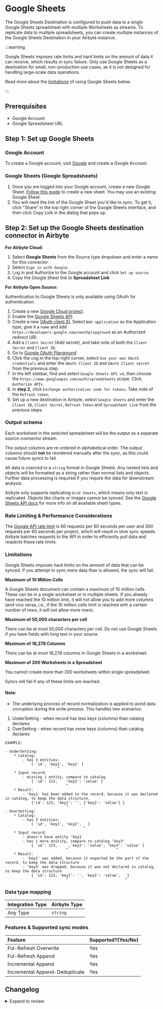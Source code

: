 # Google Sheets

The Google Sheets Destination is configured to push data to a single Google Sheets spreadsheet with multiple Worksheets as streams. To replicate data to multiple spreadsheets, you can create multiple instances of the Google Sheets Destination in your Airbyte instance.

:::warning

Google Sheets imposes rate limits and hard limits on the amount of data it can receive, which results in sync failure. Only use Google Sheets as a destination for small, non-production use cases, as it is not designed for handling large-scale data operations.

Read more about the [limitations](#limitations) of using Google Sheets below.

:::

## Prerequisites

- Google Account
- Google Spreadsheet URL

## Step 1: Set up Google Sheets

### Google Account

To create a Google account, visit [Google](https://support.google.com/accounts/answer/27441?hl=en) and create a Google Account.

### Google Sheets (Google Spreadsheets)

1. Once you are logged into your Google account, create a new Google Sheet. [Follow this guide](https://support.google.com/docs/answer/6000292?hl=en&co=GENIE.Platform%3DDesktop) to create a new sheet. You may use an existing Google Sheet.
2. You will need the link of the Google Sheet you'd like to sync. To get it, click "Share" in the top right corner of the Google Sheets interface, and then click Copy Link in the dialog that pops up.

## Step 2: Set up the Google Sheets destination connector in Airbyte

<!-- env:cloud -->

**For Airbyte Cloud:**

1. Select **Google Sheets** from the Source type dropdown and enter a name for this connector.
2. Select `Sign in with Google`.
3. Log in and Authorize to the Google account and click `Set up source`.
4. Copy the Google Sheet link to **Spreadsheet Link**
<!-- /env:cloud -->

<!-- env:oss -->

**For Airbyte Open Source:**

Authentication to Google Sheets is only available using OAuth for authentication.

1. Create a new [Google Cloud project](https://console.cloud.google.com/projectcreate).
2. Enable the [Google Sheets API](https://console.cloud.google.com/apis/library/sheets.googleapis.com).
3. Create a new [OAuth client ID](https://console.cloud.google.com/apis/credentials/oauthclient). Select `Web application` as the Application type, give it a `name` and add `https://developers.google.com/oauthplayground` as an Authorized redirect URI.
4. Add a `Client Secret` (Add secret), and take note of both the `Client Secret` and `Client ID`.
5. Go to [Google OAuth Playground](https://developers.google.com/oauthplayground/)
6. Click the cog in the top-right corner, select `Use your own OAuth credentials` and enter the `OAuth Client ID` and `OAuth Client secret` from the previous step.
7. In the left sidebar, find and select `Google Sheets API v4`, then choose the `https://www.googleapis.com/auth/spreadsheets` scope. Click `Authorize APIs`.
8. In **step 2**, click `Exchange authorization code for tokens`. Take note of the `Refresh token`.
9. Set up a new destination in Airbyte, select `Google Sheets` and enter the `Client ID`, `Client Secret`, `Refresh Token` and `Spreadsheet Link` from the previous steps.
<!-- /env:oss -->

### Output schema

Each worksheet in the selected spreadsheet will be the output as a separate source-connector stream.

The output columns are re-ordered in alphabetical order. The output columns should **not** be reordered manually after the sync, as this could cause future syncs to fail.

All data is coerced to a `string` format in Google Sheets.
Any nested lists and objects will be formatted as a string rather than normal lists and objects. Further data processing is required if you require the data for downstream analysis.

Airbyte only supports replicating `Grid Sheets`, which means only text is replicated. Objects like charts or images cannot be synced. See the [Google Sheets API docs](https://developers.google.com/sheets/api/reference/rest/v4/spreadsheets/sheets#SheetType) for more info on all available sheet types.

### Rate Limiting & Performance Considerations

The [Google API rate limit](https://developers.google.com/sheets/api/limits) is 60 requests per 60 seconds per user and 300 requests per 60 seconds per project, which will result in slow sync speeds. Airbyte batches requests to the API in order to efficiently pull data and respects these rate limits.

### <a name="limitations"></a>Limitations

Google Sheets imposes hard limits on the amount of data that can be synced. If you attempt to sync more data than is allowed, the sync will fail.

**Maximum of 10 Million Cells**

A Google Sheets document can contain a maximum of 10 million cells. These can be in a single worksheet or in multiple sheets.
If you already have reached the 10 million limit, it will not allow you to add more columns (and vice versa, i.e., if the 10 million cells limit is reached with a certain number of rows, it will not allow more rows).

**Maximum of 50,000 characters per cell**

There can be at most 50,000 characters per cell. Do not use Google Sheets if you have fields with long text in your source.

**Maximum of 18,278 Columns**

There can be at most 18,278 columns in Google Sheets in a worksheet.

**Maximum of 200 Worksheets in a Spreadsheet**

You cannot create more than 200 worksheets within single spreadsheet.

Syncs will fail if any of these limits are reached.

#### Note:

- The underlying process of record normalization is applied to avoid data corruption during the write process. This handles two scenarios:

1. UnderSetting - when record has less keys (columns) than catalog declares
2. OverSetting - when record has more keys (columns) than catalog declares

```
EXAMPLE:

- UnderSetting:
    * Catalog:
        - has 3 entities:
            [ 'id', 'key1', 'key2' ]
                        ^
    * Input record:
        - missing 1 entity, compare to catalog
            { 'id': 123,    'key2': 'value' }
                            ^
    * Result:
        - 'key1' has been added to the record, because it was declared in catalog, to keep the data structure.
            {'id': 123, 'key1': '', {'key2': 'value'} }
                            ^
- OverSetting:
    * Catalog:
        - has 3 entities:
            [ 'id', 'key1', 'key2',   ]
                                    ^
    * Input record:
        - doesn't have entity 'key1'
        - has 1 more enitity, compare to catalog 'key3'
            { 'id': 123,     ,'key2': 'value', 'key3': 'value' }
                            ^                      ^
    * Result:
        - 'key1' was added, because it expected be the part of the record, to keep the data structure
        - 'key3' was dropped, because it was not declared in catalog, to keep the data structure
            { 'id': 123, 'key1': '', 'key2': 'value',   }
                            ^                          ^
```

### Data type mapping

| Integration Type | Airbyte Type |
| :--------------- | :----------- |
| Any Type         | `string`     |

### Features & Supported sync modes

| Feature                        | Supported?\(Yes/No\) |
| :----------------------------- | :------------------- |
| Ful-Refresh Overwrite          | Yes                  |
| Ful-Refresh Append             | Yes                  |
| Incremental Append             | Yes                  |
| Incremental Append-Deduplicate | Yes                  |

## Changelog

<details>
  <summary>Expand to review</summary>

| Version | Date       | Pull Request                                             | Subject                                                    |
| ------- | ---------- | -------------------------------------------------------- | ---------------------------------------------------------- |
| 0.2.15 | 2024-07-27 | [42819](https://github.com/airbytehq/airbyte/pull/42819) | Update dependencies |
| 0.2.14 | 2024-07-20 | [42368](https://github.com/airbytehq/airbyte/pull/42368) | Update dependencies |
| 0.2.13 | 2024-07-13 | [41721](https://github.com/airbytehq/airbyte/pull/41721) | Update dependencies |
| 0.2.12 | 2024-07-10 | [41520](https://github.com/airbytehq/airbyte/pull/41520) | Update dependencies |
| 0.2.11 | 2024-07-09 | [41076](https://github.com/airbytehq/airbyte/pull/41076) | Update dependencies |
| 0.2.10 | 2024-07-06 | [40999](https://github.com/airbytehq/airbyte/pull/40999) | Update dependencies |
| 0.2.9 | 2024-06-26 | [40529](https://github.com/airbytehq/airbyte/pull/40529) | Update dependencies |
| 0.2.8 | 2024-06-25 | [40353](https://github.com/airbytehq/airbyte/pull/40353) | Update dependencies |
| 0.2.7 | 2024-06-22 | [40172](https://github.com/airbytehq/airbyte/pull/40172) | Update dependencies |
| 0.2.6 | 2024-06-04 | [39011](https://github.com/airbytehq/airbyte/pull/39011) | [autopull] Upgrade base image to v1.2.1 |
| 0.2.5 | 2024-05-22 | [38516](https://github.com/airbytehq/airbyte/pull/38516) | [autopull] base image + poetry + up_to_date |
| 0.2.4 | 2024-05-21 | [38516](https://github.com/airbytehq/airbyte/pull/38516) | [autopull] base image + poetry + up_to_date |
| 0.2.3 | 2023-09-25 | [30748](https://github.com/airbytehq/airbyte/pull/30748) | Performance testing - include socat binary in docker image |
| 0.2.2 | 2023-07-06 | [28035](https://github.com/airbytehq/airbyte/pull/28035) | Migrate from authSpecification to advancedAuth |
| 0.2.1 | 2023-06-26 | [27782](https://github.com/airbytehq/airbyte/pull/27782) | Only allow HTTPS urls |
| 0.2.0 | 2023-06-26 | [27780](https://github.com/airbytehq/airbyte/pull/27780) | License Update: Elv2 |
| 0.1.2 | 2022-10-31 | [18729](https://github.com/airbytehq/airbyte/pull/18729) | Fix empty headers list |
| 0.1.1 | 2022-06-15 | [14751](https://github.com/airbytehq/airbyte/pull/14751) | Yield state only when records saved |
| 0.1.0 | 2022-04-26 | [12135](https://github.com/airbytehq/airbyte/pull/12135) | Initial Release |

</details>
